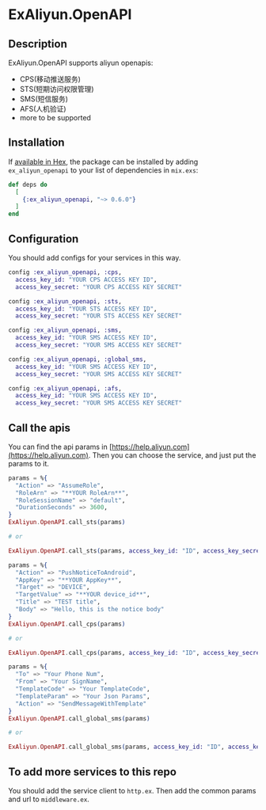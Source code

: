 # ExAliyun.OpenAPI

## Description
ExAliyun.OpenAPI supports aliyun openapis:
* CPS(移动推送服务)
* STS(短期访问权限管理)
* SMS(短信服务)
* AFS(人机验证)
* more to be supported

## Installation

If [available in Hex](https://hex.pm/packages/ex_aliyun_openapi), the package can be installed
by adding `ex_aliyun_openapi` to your list of dependencies in `mix.exs`:

```elixir
def deps do
  [
    {:ex_aliyun_openapi, "~> 0.6.0"}
  ]
end
```

## Configuration
You should add configs for your services in this way.
```elixir
config :ex_aliyun_openapi, :cps,
  access_key_id: "YOUR CPS ACCESS KEY ID",
  access_key_secret: "YOUR CPS ACCESS KEY SECRET"

config :ex_aliyun_openapi, :sts,
  access_key_id: "YOUR STS ACCESS KEY ID",
  access_key_secret: "YOUR STS ACCESS KEY SECRET"

config :ex_aliyun_openapi, :sms,
  access_key_id: "YOUR SMS ACCESS KEY ID",
  access_key_secret: "YOUR SMS ACCESS KEY SECRET"

config :ex_aliyun_openapi, :global_sms,
  access_key_id: "YOUR SMS ACCESS KEY ID",
  access_key_secret: "YOUR SMS ACCESS KEY SECRET"

config :ex_aliyun_openapi, :afs,
  access_key_id: "YOUR SMS ACCESS KEY ID",
  access_key_secret: "YOUR SMS ACCESS KEY SECRET"
```

## Call the apis 
You can find the api params in [https://help.aliyun.com](https://help.aliyun.com).
Then you can choose the service, and just put the params to it.
```elixir
params = %{
  "Action" => "AssumeRole",
  "RoleArn" => "**YOUR RoleArn**",
  "RoleSessionName" => "default",
  "DurationSeconds" => 3600,
}
ExAliyun.OpenAPI.call_sts(params)

# or

ExAliyun.OpenAPI.call_sts(params, access_key_id: "ID", access_key_secret: "SECRET")
```
```elixir
params = %{
  "Action" => "PushNoticeToAndroid",
  "AppKey" => "**YOUR AppKey**",
  "Target" => "DEVICE",
  "TargetValue" => "**YOUR device_id**",
  "Title" => "TEST title",
  "Body" => "Hello, this is the notice body"
}
ExAliyun.OpenAPI.call_cps(params)

# or

ExAliyun.OpenAPI.call_cps(params, access_key_id: "ID", access_key_secret: "SECRET")
```

```elixir
params = %{
  "To" => "Your Phone Num",
  "From" => "Your SignName",
  "TemplateCode" => "Your TemplateCode",
  "TemplateParam" => "Your Json Params",
  "Action" => "SendMessageWithTemplate"
}
ExAliyun.OpenAPI.call_global_sms(params)

# or

ExAliyun.OpenAPI.call_global_sms(params, access_key_id: "ID", access_key_secret: "SECRET")
```

## To add more services to this repo
You should add the service client to `http.ex`.
Then add the common params and url to `middleware.ex`.
